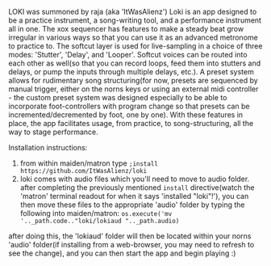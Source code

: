 LOKI was summoned by raja (aka 'ItWasAlienz')
Loki is an app designed to be a practice instrument, a song-writing tool, and a performance instrument all in one. 
The xox sequencer has features to make a steady beat grow irregular in various ways so that you can use it as an advanced metronome to practice to. 
The softcut layer is used for live-sampling in a choice of three modes: 'Stutter', 'Delay', and 'Looper'. 
Softcut voices can be routed into each other as well(so that you can record loops, feed them into stutters and delays, or pump the inputs through multiple delays, etc.).
A preset system allows for rudimentary song structuring(for now, presets are sequenced by manual trigger, either on the norns keys or using an external midi controller - 
the custom preset system was designed especially to be able to incorporate foot-controllers with program change so that presets can be incremented/decremented by foot, one by one).
With these features in place, the app facilitates usage, from practice, to song-structuring, all the way to stage performance.

Installation instructions:
1) from within maiden/matron type `;install https://github.com/ItWasAlienz/loki`
2) loki comes with audio files which you'll need to move to audio folder. after completing the previously mentioned `install` directive(watch the 'matron' terminal readout for when it says 'installed "loki"!'), you can then move these files to the appropriate 'audio' folder by typing the following into maiden/matron: `os.execute('mv '.._path.code.."loki/lokiaud ".._path.audio)`

after doing this, the 'lokiaud' folder will then be located within your norns 'audio' folder(if installing from a web-browser, you may need to refresh to see the change), and you can then start the app and begin playing :)
